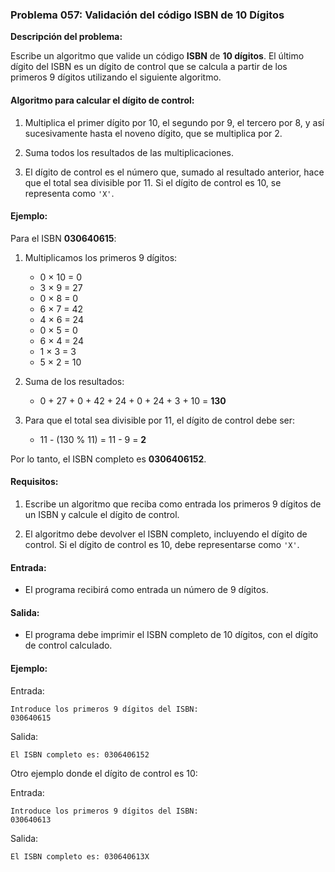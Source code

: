 ### **Problema 057: Validación del código ISBN de 10 Dígitos**

**Descripción del problema:**

Escribe un algoritmo que valide un código **ISBN** de **10 dígitos**. El último dígito del ISBN es un dígito de control que se calcula a partir de los primeros 9 dígitos utilizando el siguiente algoritmo.

#### Algoritmo para calcular el dígito de control:

1. Multiplica el primer dígito por 10, el segundo por 9, el tercero por 8, y así sucesivamente hasta el noveno dígito, que se multiplica por 2.
   
2. Suma todos los resultados de las multiplicaciones.

3. El dígito de control es el número que, sumado al resultado anterior, hace que el total sea divisible por 11. Si el dígito de control es 10, se representa como `'X'`.

#### Ejemplo:

Para el ISBN **030640615**:

1. Multiplicamos los primeros 9 dígitos:
   - 0 × 10 = 0
   - 3 × 9 = 27
   - 0 × 8 = 0
   - 6 × 7 = 42
   - 4 × 6 = 24
   - 0 × 5 = 0
   - 6 × 4 = 24
   - 1 × 3 = 3
   - 5 × 2 = 10

2. Suma de los resultados:
   - 0 + 27 + 0 + 42 + 24 + 0 + 24 + 3 + 10 = **130**

3. Para que el total sea divisible por 11, el dígito de control debe ser:
   - 11 - (130 % 11) = 11 - 9 = **2**

Por lo tanto, el ISBN completo es **0306406152**.

#### Requisitos:

1. Escribe un algoritmo que reciba como entrada los primeros 9 dígitos de un ISBN y calcule el dígito de control.

2. El algoritmo debe devolver el ISBN completo, incluyendo el dígito de control. Si el dígito de control es 10, debe representarse como `'X'`.

#### Entrada:

- El programa recibirá como entrada un número de 9 dígitos.

#### Salida:

- El programa debe imprimir el ISBN completo de 10 dígitos, con el dígito de control calculado.

#### Ejemplo:

Entrada:
```
Introduce los primeros 9 dígitos del ISBN: 
030640615
```

Salida:
```
El ISBN completo es: 0306406152
```

Otro ejemplo donde el dígito de control es 10:

Entrada:
```
Introduce los primeros 9 dígitos del ISBN: 
030640613
```

Salida:
```
El ISBN completo es: 030640613X
```
